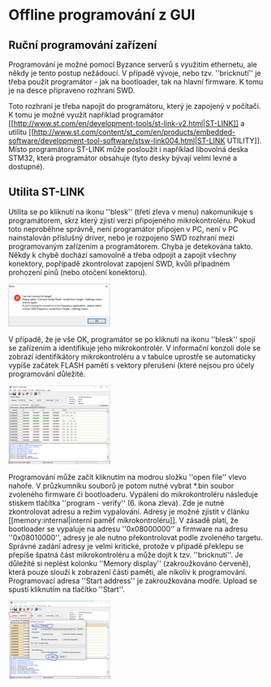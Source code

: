 # Offline programování z GUI

## Ruční programování zařízení 

Programování je možné pomocí Byzance serverů s využitím ethernetu, ale někdy je tento postup nežádoucí. V případě vývoje, nebo tzv. ''bricknutí'' je třeba použít programátor - jak na bootloader, tak na hlavní firmware. K tomu je na desce připraveno rozhraní SWD. 

Toto rozhraní je třeba napojit do programátoru, který je zapojený v počítači. K tomu je možné využít například programátor [[http://www.st.com/en/development-tools/st-link-v2.html|ST-LINK]] a utilitu [[http://www.st.com/content/st_com/en/products/embedded-software/development-tool-software/stsw-link004.html|ST-LINK UTILITY]]. Místo programátoru ST-LINK může posloužit i například libovolná deska STM32, která programátor obsahuje (tyto desky bývají velmi levné a dostupné).

## Utilita ST-LINK 

Utilita se po kliknutí na ikonu ''blesk'' (třetí zleva v menu) nakomunikuje s programátorem, skrz který zjistí verzi připojeného mikrokontroléru. Pokud toto neproběhne správně, není programátor připojen v PC, není v PC nainstalován příslušný driver, nebo je rozpojeno SWD rozhraní mezi programovaným zařízením a programátorem. Chyba je detekována takto. Někdy k chybě dochází samovolně a třeba odpojit a zapojit všechny konektory, popřípadě zkontrolovat zapojení SWD, kvůli případném prohození pinů (nebo otočení konektoru).

![St-linkerror](/images/hardware/st-link_error.png)

V případě, že je vše OK, programátor se po kliknutí na ikonu ''blesk'' spojí se zařízením a identifikuje jeho mikrokontrolér.
V informační konzoli dole se zobrazí identifikátory mikrokontroléru a v tabulce uprostře se automaticky vypíše začátek FLASH pamětí s vektory přerušení (které nejsou pro účely programování důležité.

![st-link](/images/hardware/st-link.png)


Programování může začít kliknutím na modrou složku ''open file'' vlevo nahoře. V průzkumníku souborů je potom nutné vybrat *.bin soubor zvoleného firmware či bootloaderu. Vypálení do mikrokontroléru následuje stiskem tlačítka ''program - verify'' (6. ikona zleva). Zde je nutné zkontrolovat adresu a režim vypalování. Adresy je možné zjistit v článku [[memory:internal|interní paměť mikrokontroléru]]. V zásadě platí, že bootloader se vypaluje na adresu ''0x08000000'' a firmware na adresu ''0x08010000'', adresy je ale nutno překontrolovat podle zvoleného targetu. Správné zadání adresy je velmi kritické, protože v případě překlepu se přepíše špatná část mikrokontroléru a může dojít k tzv. ''bricknutí''. Je důležité si neplést kolonku ''Memory display'' (zakroužkováno červeně), která pouze slouží k zobrazení části paměti, ale nikoliv k programování. Programovací adresa ''Start address'' je zakroužkována modře. Upload se spustí kliknutím na tlačítko ''Start''.

![st-link](/images/hardware/st-link_programming.png)






